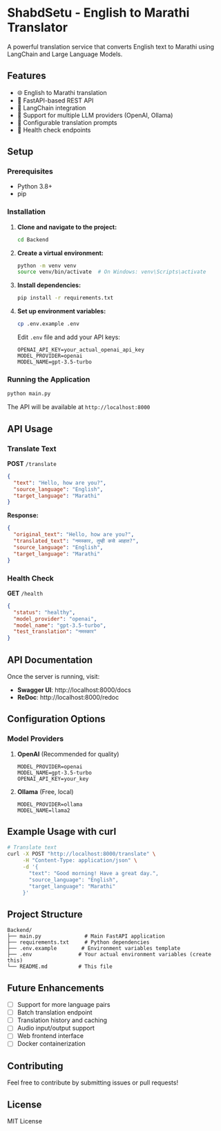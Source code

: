 # ShabdSetu - English to Marathi Translator

A powerful translation service that converts English text to Marathi using LangChain and Large Language Models.

## Features

- 🌐 English to Marathi translation
- 🚀 FastAPI-based REST API
- 🔗 LangChain integration
- 🤖 Support for multiple LLM providers (OpenAI, Ollama)
- 📝 Configurable translation prompts
- 🏥 Health check endpoints

## Setup

### Prerequisites

- Python 3.8+
- pip

### Installation

1. **Clone and navigate to the project:**
   ```bash
   cd Backend
   ```

2. **Create a virtual environment:**
   ```bash
   python -m venv venv
   source venv/bin/activate  # On Windows: venv\Scripts\activate
   ```

3. **Install dependencies:**
   ```bash
   pip install -r requirements.txt
   ```

4. **Set up environment variables:**
   ```bash
   cp .env.example .env
   ```
   
   Edit `.env` file and add your API keys:
   ```
   OPENAI_API_KEY=your_actual_openai_api_key
   MODEL_PROVIDER=openai
   MODEL_NAME=gpt-3.5-turbo
   ```

### Running the Application

```bash
python main.py
```

The API will be available at `http://localhost:8000`

## API Usage

### Translate Text

**POST** `/translate`

```json
{
  "text": "Hello, how are you?",
  "source_language": "English",
  "target_language": "Marathi"
}
```

**Response:**
```json
{
  "original_text": "Hello, how are you?",
  "translated_text": "नमस्कार, तुम्ही कसे आहात?",
  "source_language": "English",
  "target_language": "Marathi"
}
```

### Health Check

**GET** `/health`

```json
{
  "status": "healthy",
  "model_provider": "openai",
  "model_name": "gpt-3.5-turbo",
  "test_translation": "नमस्कार"
}
```

## API Documentation

Once the server is running, visit:
- **Swagger UI**: http://localhost:8000/docs
- **ReDoc**: http://localhost:8000/redoc

## Configuration Options

### Model Providers

1. **OpenAI** (Recommended for quality)
   ```
   MODEL_PROVIDER=openai
   MODEL_NAME=gpt-3.5-turbo
   OPENAI_API_KEY=your_key
   ```

2. **Ollama** (Free, local)
   ```
   MODEL_PROVIDER=ollama
   MODEL_NAME=llama2
   ```

## Example Usage with curl

```bash
# Translate text
curl -X POST "http://localhost:8000/translate" \
     -H "Content-Type: application/json" \
     -d '{
       "text": "Good morning! Have a great day.",
       "source_language": "English",
       "target_language": "Marathi"
     }'
```

## Project Structure

```
Backend/
├── main.py              # Main FastAPI application
├── requirements.txt     # Python dependencies
├── .env.example        # Environment variables template
├── .env               # Your actual environment variables (create this)
└── README.md          # This file
```

## Future Enhancements

- [ ] Support for more language pairs
- [ ] Batch translation endpoint
- [ ] Translation history and caching
- [ ] Audio input/output support
- [ ] Web frontend interface
- [ ] Docker containerization

## Contributing

Feel free to contribute by submitting issues or pull requests!

## License

MIT License
